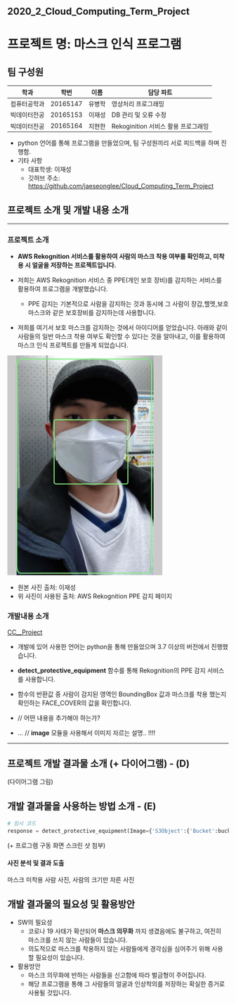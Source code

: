 ## 2020_2_Cloud_Computing_Term_Project
# 프로젝트 명: 마스크 인식 프로그램

## 팀 구성원

|학과|학번|이름|담당 파트|
|----------|---------|----------|----------|
|컴퓨터공학과|20165147|유병학|영상처리 프로그래밍|
|빅데이터전공|20165153|이재성|DB 관리 및 오류 수정|
|빅데이터전공|20165164|지현한|Rekoginition 서비스 활용 프로그래밍|
- python 언어를 통해 프로그램을 만들었으며, 팀 구성원끼리 서로 피드백을 하며 진행함.
- 기타 사항
    - 대표학생: 이재성
    - 깃허브 주소: https://github.com/jaeseonglee/Cloud_Computing_Term_Project


## 프로젝트 소개 및 개발 내용 소개
---------
### 프로젝트 소개
- __AWS Rekognition 서비스를 활용하여 사람의 마스크 착용 여부를 확인하고, 미착용 시 얼굴을 저장하는 프로젝트입니다.__

- 저희는 AWS Rekognition 서비스 중 PPE(개인 보호 장비)를 감지하는 서비스를 활용하여 프로그램을 개발했습니다.
    - PPE 감지는 기본적으로 사람을 감지하는 것과 동시에 그 사람이 장갑,헬멧,보호 마스크와 같은 보호장비를 감지하는데 사용합니다.

- 저희를 여기서 보호 마스크를 감지하는 것에서 아이디어를 얻었습니다. 아래와 같이 사람들의 일반 마스크 착용 여부도 확인할 수 있다는 것을 알아내고, 이를 활용하여 마스크 인식 프로젝트를 만들게 되었습니다.

![alt text](PPE_mask.png)

 - 원본 사진 출처: 이재성
 - 위 사진이 사용된 출처: AWS Rekognition PPE 감지 페이지

### 개발내용 소개
[CC__Project](https://github.com/jaeseonglee/Cloud_Computing_Term_Project/blob/main/CloudComputing_project.py)
- 개발에 있어 사용한 언어는 python을 통해 만들었으며 3.7 이상의 버전에서 진행했습니다. 
- __detect_protective_equipment__ 함수를 통해 Rekognition의 PPE 감지 서비스를 사용합니다. 
- 함수의 반환값 중 사람이 감지된 영역인 BoundingBox 값과 마스크를 착용 했는지 확인하는 FACE_COVER의 값을 확인합니다.

- // 어떤 내용을 추가해야 하는가?
- ... //  __image__ 모듈을 사용해서 이미지 자르는 설명..
!!!!

----------------------------------
## 프로젝트 개발 결과물 소개 (+ 다이어그램) - (D)

(다이어그램 그림)


## 개발 결과물을 사용하는 방법 소개 - (E)

```python
# 임시 코드
response = detect_protective_equipment(Image={'S3Object':{'Bucket':bucket,'Name':photo}})
```

(+ 프로그램 구동 화면 스크린 샷 첨부)





#### 사진 분석 및 결과 도출
마스크 미착용 사람 사진,
사람의 크기만 자른 사진 


## 개발 결과물의 필요성 및 활용방안
- SW의 필요성
    - 코로나 19 사태가 확산되어 __마스크 의무화__ 까지 생겼음에도 불구하고, 여전히 마스크를 쓰지 않는 사람들이 있습니다. 
    - 의도적으로 마스크를 착용하지 않는 사람들에게 경각심을 심어주기 위해 사용할 필요성이 있습니다.
- 활용방안
    - 마스크 의무화에 반하는 사람들을 신고함에 따라 벌금형이 주어집니다.
    - 해당 프로그램을 통해 그 사람들의 얼굴과 인상착의를 저장하는 확실한 증거로 사용될 것입니다.
     

